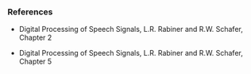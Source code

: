 ### References  

- Digital Processing of Speech Signals, L.R. Rabiner and R.W. Schafer, Chapter 2

- Digital Processing of Speech Signals, L.R. Rabiner and R.W. Schafer, Chapter 5

